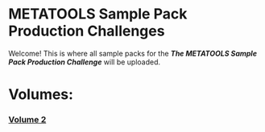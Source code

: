 # METATOOLS Sample Pack Production Challenges
Welcome! This is where all sample packs for the ***The METATOOLS Sample Pack Production Challenge*** will be uploaded.

# Volumes:
### [Volume 2](https://github.com/META-TOOLS/METATOOLS-Sample-Pack-Production-Challenges/releases/tag/vol2)
